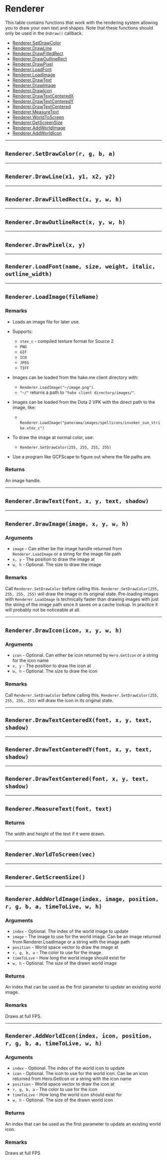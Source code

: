 # Renderer

This table contains functions that work with the rendering system allowing you to draw your own text and shapes. Note that these functions should only be used in the `OnDraw()`​ callback.

* [Renderer.SetDrawColor](https://hake.me/docs/systems/renderer#renderer-setdrawcolor-r-g-b-a)
* [Renderer.DrawLine](https://hake.me/docs/systems/renderer#renderer-drawline-x1-y1-x2-y2)
* [Renderer.DrawFilledRect](https://hake.me/docs/systems/renderer#renderer-drawfilledrect-x-y-w-h)
* [Renderer.DrawOutlineRect](https://hake.me/docs/systems/renderer#renderer-drawoutlinerect-x-y-w-h)
* [Renderer.DrawPixel](https://hake.me/docs/systems/renderer#renderer-drawpixel-x-y)
* [Renderer.LoadFont](https://hake.me/docs/systems/renderer#renderer-loadfont-name-size-weight-italic)
* [Renderer.LoadImage](https://hake.me/docs/systems/renderer#renderer-loadimage-filename)
* [Renderer.DrawText](https://hake.me/docs/systems/renderer#renderer-drawtext-font-x-y-text-shadow)
* [Renderer.DrawImage](https://hake.me/docs/systems/renderer#renderer-drawimage-image-x-y-w-h)
* [Renderer.DrawIcon](https://hake.me/docs/systems/renderer#renderer-drawicon-icon-x-y-w-h)
* [Renderer.DrawTextCenteredX](https://hake.me/docs/systems/renderer#renderer-drawtextcenteredx-font-x-y-text-shadow)
* [Renderer.DrawTextCenteredY](https://hake.me/docs/systems/renderer#renderer-drawtextcenteredy-font-x-y-text-shadow)
* [Renderer.DrawTextCentered](https://hake.me/docs/systems/renderer#renderer-drawtextcentered-font-x-y-text-shadow)
* [Renderer.MeasureText](https://hake.me/docs/systems/renderer#renderer-measuretext-font-text)
* [Renderer.WorldToScreen](https://hake.me/docs/systems/renderer#renderer-worldtoscreen-vec)
* [Renderer.GetScreenSize](https://hake.me/docs/systems/renderer#renderer-getscreensize)
* [Renderer.AddWorldImage](https://hake.me/docs/systems/renderer#renderer-addworldimage-index-image-position-r-g-b-a-timetolive-w)
* [Renderer.AddWorldIcon](https://hake.me/docs/systems/renderer#renderer-addworldicon-index-icon-position-r-g-b-a-timetolive-w-h)

---

## `Renderer.SetDrawColor(r, g, b, a)`​

---

## `Renderer.DrawLine(x1, y1, x2, y2)`​

---

## `Renderer.DrawFilledRect(x, y, w, h)`​

---

## `Renderer.DrawOutlineRect(x, y, w, h)`​

---

## `Renderer.DrawPixel(x, y)`​

---

## `Renderer.LoadFont(name, size, weight, italic, outline_width)`​

---

## `Renderer.LoadImage(fileName)`​

### Remarks

* Loads an image file for later use.
* Supports:

  * ​`vtex_c`​ - compiled texture format for Source 2
  * ​`PNG`​
  * ​`GIF`​
  * ​`ICO`​
  * ​`JPEG`​
  * ​`TIFF`​
* Images can be loaded from the hake.me client directory with:

  * ​`Renderer.LoadImage("~/image.png")`​.
  * ​`"~/"`​ returns a path to `"hake client directory/images/"`​.
* Images can be loaded from the Dota 2 VPK with the direct path to the image, like:

  * ​`Renderer.LoadImage("panorama/images/spellicons/invoker_sun_strike.vtex_c")`​
* To draw the image at normal color, use:

  * ​`Renderer.SetDrawColor(255, 255, 255, 255)`​
* Use a program like GCFScape to figure out where the file paths are.

### Returns

An image handle.

---

## `Renderer.DrawText(font, x, y, text, shadow)`​

---

## `Renderer.DrawImage(image, x, y, w, h)`​

### Arguments

* ​`image`​ - Can either be the image handle returned from `Renderer.LoadImage`​ or a string for the image file path
* ​`x, y`​ - The position to draw the image at
* ​`w, h`​ - Optional. The size to draw the image

### Remarks

Call `Renderer.SetDrawColor`​ before calling this. `Renderer.SetDrawColor(255, 255, 255, 255)`​ will draw the image in its original state. Pre-loading images with `Renderer.LoadImage`​ is technically faster than drawing images with just the string of the image path since it saves on a cache lookup. In practice it will probably not be noticeable at all.

---

## `Renderer.DrawIcon(icon, x, y, w, h)`​

### Arguments

* ​`icon`​ - Optional. Can either be icon returned by `Hero.GetIcon`​ or a string for the icon name
* ​`x, y`​ - The position to draw the icon at
* ​`w, h`​ - Optional. The size to draw the icon

### Remarks

Call `Renderer.SetDrawColor`​ before calling this. `Renderer.SetDrawColor(255, 255, 255, 255)`​ will draw the icon in its original state.

---

## `Renderer.DrawTextCenteredX(font, x, y, text, shadow)`​

---

## `Renderer.DrawTextCenteredY(font, x, y, text, shadow)`​

---

## `Renderer.DrawTextCentered(font, x, y, text, shadow)`​

---

## `Renderer.MeasureText(font, text)`​

### Returns

The width and height of the text if it were drawn.

---

## `Renderer.WorldToScreen(vec)`​

---

## `Renderer.GetScreenSize()`​

---

## `Renderer.AddWorldImage(index, image, position, r, g, b, a, timeToLive, w, h)`​

### Arguments

* ​`index`​ - Optional. The index of the world image to update
* ​`image`​ - The image to use for the world image. Can be an image returned from Renderer.LoadImage or a string with the image path
* ​`position`​ - World space vector to draw the image at
* ​`r, g, b, a`​ - The color to use for the image
* ​`timeToLive`​ - How long the world image should exist for
* ​`w, h`​ - Optional. The size of the drawn world image

### Returns

An index that can be used as the first parameter to update an existing world image.

### Remarks

Draws at full FPS.

---

## `Renderer.AddWorldIcon(index, icon, position, r, g, b, a, timeToLive, w, h)`​

### Arguments

* ​`index`​ - Optional. The index of the world icon to update
* ​`icon`​ - Optional. The icon to use for the world icon. Can be an icon returned from Hero.GetIcon or a string with the icon name
* ​`position`​ - World space vector to draw the icon at
* ​`r, g, b, a`​ - The color to use for the icon
* ​`timeToLive`​ - How long the world icon should exist for
* ​`w, h`​ - Optional. The size of the drawn world icon

### Returns

An index that can be used as the first parameter to update an existing world icon.

### Remarks

Draws at full FPS
